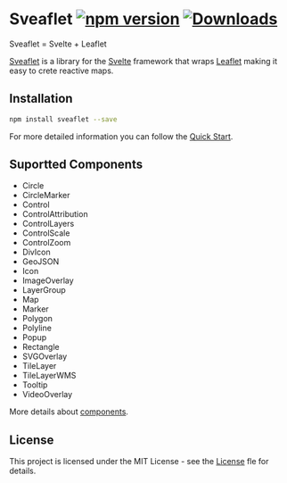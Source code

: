 # Sveaflet [![npm version](https://img.shields.io/npm/v/sveaflet.svg)](https://www.npmjs.com/package/sveaflet) [![Downloads](https://img.shields.io/npm/dt/sveaflet.svg)](https://www.npmjs.com/package/sveaflet) 

Sveaflet = Svelte + Leaflet

[Sveaflet](https://sveaflet.vercel.app/) is a library for the [Svelte](https://svelte.dev/) framework that wraps [Leaflet](https://leafletjs.com/) making it easy to crete reactive maps.

## Installation

```bash
npm install sveaflet --save
```

For more detailed information you can follow the [Quick Start](https://sveaflet.vercel.app/docs/pages/quick-start).

## Suportted Components

- Circle
- CircleMarker
- Control
- ControlAttribution
- ControlLayers
- ControlScale
- ControlZoom
- DivIcon
- GeoJSON
- Icon
- ImageOverlay
- LayerGroup
- Map
- Marker
- Polygon
- Polyline
- Popup
- Rectangle
- SVGOverlay
- TileLayer
- TileLayerWMS
- Tooltip
- VideoOverlay

More details about [components](https://sveaflet.vercel.app/docs/components/Circle).

## License

This project is licensed under the MIT License - see the [License](https://github.com/GrayFrost/sveaflet/blob/main/LICENSE) fle for details.
